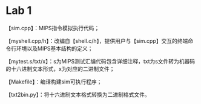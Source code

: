 # Lab 1
【sim.cpp】：MIPS指令模拟执行代码；

【myshell.cpp/h】：改编自【shell.c/h】，提供用户与【sim.cpp】交互的终端命令行环境以及MIPS基本结构的定义；

【mytest.s/txt/x】：s为MIPS测试汇编代码包含详细注释，txt为s文件转为机器码的十六进制文本形式，x为对应的二进制文件；

【Makefile】：编译构建sim可执行程序；

【txt2bin.py】：将十六进制文本格式转换为二进制格式文件。
